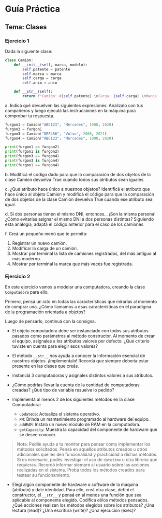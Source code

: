 # Guía Práctica

## Tema: Clases

### Ejercicio 1

Dada la siguiente clase:

```python
class Camion:
    def __init__(self, marca, modelo):
        self.patente = patente
        self.marca = marca
        self.carga = carga
        self.anio = anio

    def __str__(self):
        return f"Camión: #{self.patente} \nCarga: {self.carga} \nMarca: {self.marca} \nAño: {self.anio}"
```

a. Indicá qué devuelven las siguientes expresiones. Analizalo con tus compañeros y luego ejecutá las instrucciones en la máquina para comprobar tu respuesta.

```python
furgon1 = Camion("ABC123", "Mercedes", 1000, 2020)
furgon2 = furgon1
furgon3 = Camion("DEF456", "Volvo", 2000, 2021)
furgon4 = Camion("ABC123", "Mercedes", 1000, 2020)

print(furgon1 == furgon2)
print(furgon1 is furgon2)
print(furgon3 == furgon4)
print(furgon3 is furgon4)
print(furgon1 == furgon4) 
```

b. Modificá el código dado para que la comparación de dos objetos de la clase Camion devuelva True cuando todos sus atributos sean iguales.

c. ¿Qué atributo hace único a nuestros objetos? Identificá el atributo que hace único al objeto Camion y modificá el código para que la comparación de dos objetos de la clase Camion devuelva True cuando ese atributo sea igual.

d. Si dos personas tienen el mismo DNI, entonces... ¡Son la misma persona! ¿Cómo evitarías asignar el mismo DNI a dos personas distintas? Siguiendo esta analogía, adaptá el código anterior para el caso de los camiones.

f. Creá un pequeño menú que te permita:

1. Registrar un nuevo camión.
1. Modificar la carga de un camión.
1. Mostrar por terminal la lista de camiones registrados, del más antiguo al más moderno.
1. Mostrar por terminal la marca que más veces fue registrada.

### Ejercicio 2

En este ejercicio vamos a modelar una computadora, creando la clase `Computadora` para ello.

Primero, pensá un rato en todas las características que mirarías al momento de comprar una. ¿Cómo llamamos a esas características en el paradigma de la programación orientada a objetos?

Luego de pensarlo, continuá con la consigna.

- El objeto computadora debe ser instanciado con todos sus atributos pasados como parámetros al método constructor. Al momento de crear el equipo, asignales a los atributos valores por defecto. ¿Qué criterio tuviste en cuenta para elegir esos valores?

- El método `__str__` nos ayuda a conocer la información esencial de nuestros objetos. ¡Implementalo! Recordá que siempre debería estar presente en las clases que creás.

- Instanciá 3 computadoras y asignales distintos valores a sus atributos.

- ¿Cómo podrías llevar la cuenta de la cantidad de computadoras creadas? ¿Qué tipo de variable resuelve lo pedido?

- Implementá al menos 2 de los siguientes métodos en la clase Computadora:

  - `updateOS`: Actualiza el sistema operativo.
  - `PM`: Brinda un mantenimiento programado al hardware del equipo.
  - `addRAM`: Instala un nuevo módulo de RAM en la computadora.
  - `getCapacity`: Muestra la capacidad del componente de hardware que se desee conocer.

> Nota: Pedile ayuda a tu monitor para pensar cómo implementar los métodos solicitados. Pensá en aquellos atributos creados u otros adicionales que les den funcionalidad y practicidad a dichos métodos. Si es necesario, podés investigar el uso de `datetime` u otra librería que requieras. Recordá informar siempre al usuario sobre las acciones realizadas en el sistema. Probá todos los métodos creados para testear su funcionamiento.

- Elegí algún componente de hardware o software de la máquina (atributo) y dale identidad. Para ello, creá otra clase, definí el constructor, el `__str__` y pensá en al menos una función que sea aplicable al componente elegido. Codificá el/los métodos pensados. ¿Qué acciones realizan los métodos elegidos sobre los atributos? ¿Una lectura (read)? ¿Una escritura (write)? ¿Una ejecución (exec)?
